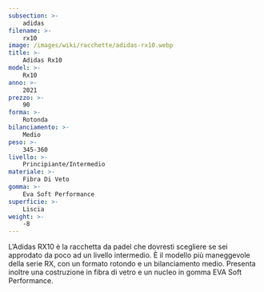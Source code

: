 ```yaml
---
subsection: >-
    adidas
filename: >-
    rx10
image: /images/wiki/racchette/adidas-rx10.webp
title: >-
    Adidas Rx10
model: >-
    Rx10
anno: >-
    2021
prezzo: >-
    90
forma: >-
    Rotonda
bilanciamento: >-
    Medio
peso: >-
    345-360
livello: >-
    Principiante/Intermedio
materiale: >-
    Fibra Di Veto
gomma: >-
    Eva Soft Performance
superficie: >-
    Liscia
weight: >-
    -8
---
```

L’Adidas RX10 è la racchetta da padel che dovresti scegliere se sei approdato da poco ad un livello intermedio. È il modello più maneggevole della serie RX, con un formato rotondo e un bilanciamento medio. Presenta inoltre una costruzione in fibra di vetro e un nucleo in gomma EVA Soft Performance.